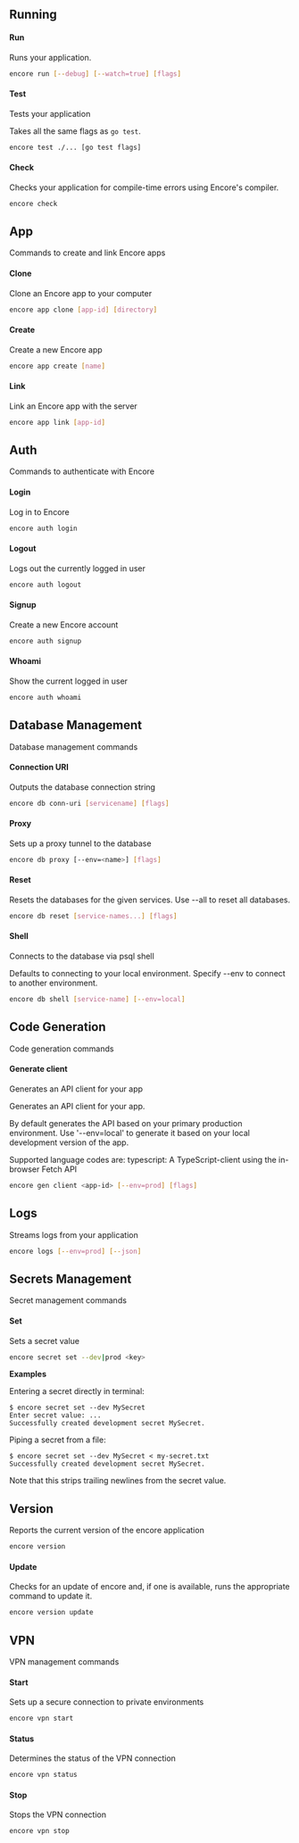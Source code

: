 ## Running

#### Run

Runs your application.

```bash
encore run [--debug] [--watch=true] [flags]
```

#### Test

Tests your application

Takes all the same flags as `go test`.

```bash
encore test ./... [go test flags]
```

#### Check

Checks your application for compile-time errors using Encore's compiler.

```bash
encore check
```

## App

Commands to create and link Encore apps

#### Clone

Clone an Encore app to your computer

```bash
encore app clone [app-id] [directory]
```

#### Create

Create a new Encore app

```bash
encore app create [name]
```

#### Link

Link an Encore app with the server

```bash
encore app link [app-id]
```

## Auth

Commands to authenticate with Encore

#### Login

Log in to Encore

```bash
encore auth login
```

#### Logout

Logs out the currently logged in user

```bash
encore auth logout
```

#### Signup

Create a new Encore account

```bash
encore auth signup
```

#### Whoami

Show the current logged in user

```bash
encore auth whoami
```

## Database Management

Database management commands

#### Connection URI

Outputs the database connection string

```bash
encore db conn-uri [servicename] [flags]
```

#### Proxy

Sets up a proxy tunnel to the database

```bash
encore db proxy [--env=<name>] [flags]
```

#### Reset

Resets the databases for the given services. Use --all to reset all databases.

```bash
encore db reset [service-names...] [flags]
```

#### Shell

Connects to the database via psql shell

Defaults to connecting to your local environment. Specify --env to connect to another environment.

```bash
encore db shell [service-name] [--env=local]
```

## Code Generation

Code generation commands

#### Generate client

Generates an API client for your app

Generates an API client for your app.

By default generates the API based on your primary production environment.
Use '--env=local' to generate it based on your local development version of the app.

Supported language codes are:
  typescript: A TypeScript-client using the in-browser Fetch API


```bash
encore gen client <app-id> [--env=prod] [flags]
```

## Logs

Streams logs from your application

```bash
encore logs [--env=prod] [--json]
```

## Secrets Management

Secret management commands

#### Set

Sets a secret value

```bash
encore secret set --dev|prod <key>
```

**Examples**


Entering a secret directly in terminal:

	$ encore secret set --dev MySecret
	Enter secret value: ...
	Successfully created development secret MySecret.

Piping a secret from a file:

	$ encore secret set --dev MySecret < my-secret.txt
	Successfully created development secret MySecret.

Note that this strips trailing newlines from the secret value.

## Version

Reports the current version of the encore application

```bash
encore version
```

#### Update

Checks for an update of encore and, if one is available, runs the appropriate command to update it.

```bash
encore version update
```

## VPN

VPN management commands

#### Start

Sets up a secure connection to private environments

```bash
encore vpn start
```

#### Status

Determines the status of the VPN connection

```bash
encore vpn status
```

#### Stop

Stops the VPN connection

```bash
encore vpn stop
```

